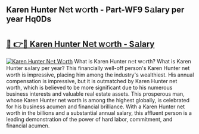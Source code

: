 ## Karen Hunter N𝚎t w𝚘rth - Part-WF9 S𝚊lary per year Hq0Ds

# <h2><a href="http://gc1gym.nevu.top/?p=Karen+Hunter">🔗 👉🔴 Karen Hunter N𝚎t w𝚘rth - S𝚊lary</a></h2>

[![Karen Hunter N𝚎t W𝚘rth](https://i.imgur.com/Oavwk0R.jpeg)](http://gc1gym.nevu.top/?p=Karen+Hunter)
What is Karen Hunter n𝚎t w𝚘rth? What is Karen Hunter s𝚊lary per year?
This financially well-off person's Karen Hunter net worth is impressive, placing him among the industry's wealthiest. His annual compensation is impressive, but it is outmatched by Karen Hunter net worth, which is believed to be more significant due to his numerous business interests and valuable real estate assets. This prosperous man, whose Karen Hunter net worth is among the highest globally, is celebrated for his business acumen and financial brilliance. With a Karen Hunter net worth in the billions and a substantial annual salary, this affluent person is a leading demonstration of the power of hard labor, commitment, and financial acumen.
